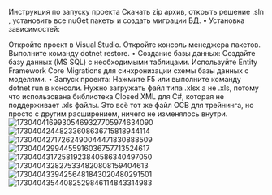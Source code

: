 Инструкция по запуску проекта Скачать zip архив, открыть решение .sln , установить все nuGet пакеты и создать миграции БД. • Установка зависимостей:

Откройте проект в Visual Studio. Откройте консоль менеджера пакетов. Выполните команду dotnet restore. • Создание базы данных: Создайте базу данных (MS SQL) с необходимыми таблицами. Используйте Entity Framework Core Migrations для синхронизации схемы базы данных с моделями. • Запуск проекта: Нажмите F5 или выполните команду dotnet run в консоли.
Нужно загружать файл типа .xlsx а не .xls, потому что использована библиотека Closed XML для C#, которая не поддерживает .xls файлы. Это всё тот же файл ОСВ для трейнинга, но просто с другим расширением, ничего не изменялось внутри. ![17304041699305469327705974634090](https://github.com/user-attachments/assets/06a81fd0-7782-493f-a1f3-54be3cf62cef)
![17304042448233608636715818944114](https://github.com/user-attachments/assets/5cc2a047-4153-4047-ab9b-9eed63ae3f18)
![17304042717262490044471830888509](https://github.com/user-attachments/assets/8d193963-4d5d-4237-b8b8-12e114200f8b)
![17304042994455916036757713524617](https://github.com/user-attachments/assets/41a2e015-2e75-4158-bff3-687266e5988b)
![17304043172581923840586340497050](https://github.com/user-attachments/assets/3d049167-f96f-474d-8478-ed7d23ced0ec)
![1730404328275334820808159404613](https://github.com/user-attachments/assets/9fdba6ff-11f7-4b0e-887a-461f7d4ac98f)
![17304043394256481843020480291501](https://github.com/user-attachments/assets/f2a34655-c571-4fb2-954f-397805cd6602)
![17304043544082529846114843314983](https://github.com/user-attachments/assets/4ea18a7b-453e-4cce-9cd9-47a25f98c944)
